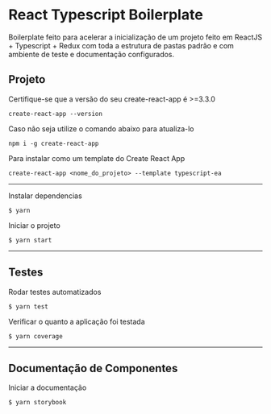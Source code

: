 # React Typescript Boilerplate

Boilerplate feito para acelerar a inicialização de um projeto feito em ReactJS + Typescript + Redux com toda a estrutura de pastas padrão e com ambiente de teste e documentação configurados.

## Projeto

Certifique-se que a versão do seu create-react-app é >=3.3.0

`create-react-app --version`

Caso não seja utilize o comando abaixo para atualiza-lo

`npm i -g create-react-app`

Para instalar como um template do Create React App

`create-react-app <nome_do_projeto> --template typescript-ea`

---

Instalar dependencias

`$ yarn`

Iniciar o projeto

`$ yarn start`

---

## Testes

Rodar testes automatizados

`$ yarn test`

Verificar o quanto a aplicação foi testada

`$ yarn coverage`

---

## Documentação de Componentes

Iniciar a documentação

`$ yarn storybook`
